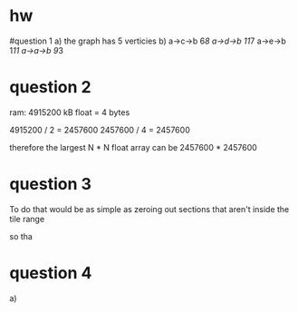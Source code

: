 # hw

#question 1
a) the graph has 5 verticies
b) 
a->c->b 6*8
a->d->b 11*7
a->e->b 1*11
a->a->b 9*3

# question 2
ram: 4915200 kB 
float = 4 bytes

4915200 / 2 = 2457600
2457600 / 4 = 2457600

therefore the largest N * N float array can be 2457600 * 2457600

# question 3
To do that would be as simple as zeroing out sections that aren't inside the tile range

so tha

# question 4
a)
